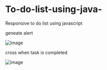 # To-do-list-using-java-
Responsive to do list using javascript

geneate alert

![image](https://github.com/user-attachments/assets/0b17dd3b-1837-4642-ac2a-94da13e50bcf)

cross when task is completed 

![image](https://github.com/user-attachments/assets/206e107d-0998-4b0c-a07c-58eb043d6381)

